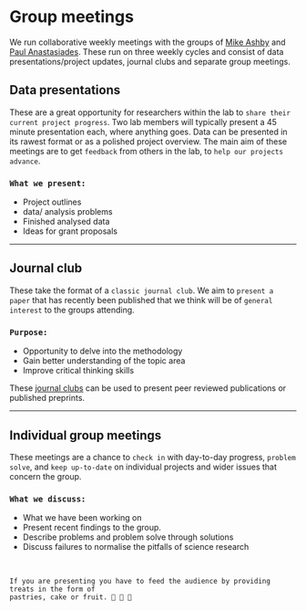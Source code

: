 # Group meetings

We run collaborative weekly meetings with the groups of [Mike Ashby](https://research-information.bris.ac.uk/en/persons/michael-c-ashby) and [Paul Anastasiades](https://research-information.bris.ac.uk/en/persons/paul-g-anastasiades). These run on three weekly cycles and 
consist of data presentations/project updates, journal clubs and separate group meetings.


## Data presentations 

These are a great opportunity for researchers within the lab to `share their current project progress`. Two lab members will typically present a 45 minute presentation each, where anything goes. Data can be presented in its rawest format or as a polished project overview. The main aim of these
meetings are to get `feedback` from others in the lab, to `help our projects advance`.
 
### `What we present:`
- Project outlines  
- data/ analysis problems 
- Finished analysed data
- Ideas for grant proposals

---

## Journal club

These take the format of a `classic journal club`. We aim to `present a paper` that has recently been published that we think
will be of `general interest` to the groups attending. 

### `Purpose:`
- Opportunity to delve into the methodology 
- Gain better understanding of the topic area
- Improve critical thinking skills

These [journal clubs](journal-club) can be used to present peer reviewed publications or published preprints.

---

## Individual group meetings

These meetings are a chance to `check in` with day-to-day progress, `problem solve`, and `keep up-to-date` on individual projects and wider issues that concern the group. 

### `What we discuss:`
- What we have been working on
- Present recent findings to the group.
- Describe problems and problem solve through solutions 
- Discuss failures to normalise the pitfalls of science research

&nbsp;

```{admonition} The unwritten rule 
If you are presenting you have to feed the audience by providing treats in the form of 
pastries, cake or fruit. 🍩 🍰 🍏  
```
